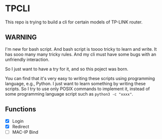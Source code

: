 # TPCLI

This repo is trying to build a cli for certain models of TP-LINK router.

## WARNING

I'm new for bash script. And bash script is toooo tricky to learn and write. It has sooo many many tricky rules. And my cli must have some bugs with an unfriendly interaction.

So I just want to have a try for it, and so this poject was born.

You can find that it's very easy to writing these scripts using programming language, e.g., Python. I just want to learn something by writing these scripts. So I try to use only POSIX commands to implement it, instead of some programming language script such as `python3 -c "xxxx"`.

## Functions

- [x] Login
- [x] Redirect
- [ ] MAC-IP Bind
